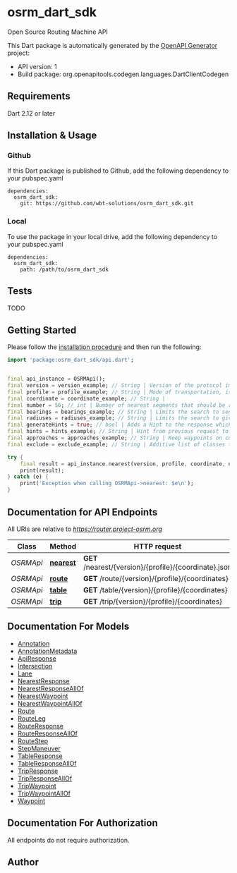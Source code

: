 # osrm_dart_sdk
Open Source Routing Machine API

This Dart package is automatically generated by the [OpenAPI Generator](https://openapi-generator.tech) project:

- API version: 1
- Build package: org.openapitools.codegen.languages.DartClientCodegen

## Requirements

Dart 2.12 or later

## Installation & Usage

### Github
If this Dart package is published to Github, add the following dependency to your pubspec.yaml
```
dependencies:
  osrm_dart_sdk:
    git: https://github.com/wbt-solutions/osrm_dart_sdk.git
```

### Local
To use the package in your local drive, add the following dependency to your pubspec.yaml
```
dependencies:
  osrm_dart_sdk:
    path: /path/to/osrm_dart_sdk
```

## Tests

TODO

## Getting Started

Please follow the [installation procedure](#installation--usage) and then run the following:

```dart
import 'package:osrm_dart_sdk/api.dart';


final api_instance = OSRMApi();
final version = version_example; // String | Version of the protocol implemented by the service. v1 for all OSRM 5.x installations
final profile = profile_example; // String | Mode of transportation, is determined statically by the Lua profile that is used to prepare the data using osrm-extract. Typically car, bike or foot if using one of the supplied profiles.
final coordinate = coordinate_example; // String | 
final number = 56; // int | Number of nearest segments that should be returned.
final bearings = bearings_example; // String | Limits the search to segments with given bearing in degrees towards true north in clockwise direction.
final radiuses = radiuses_example; // String | Limits the search to given radius in meters.
final generateHints = true; // bool | Adds a Hint to the response which can be used in subsequent requests, see hints parameter.
final hints = hints_example; // String | Hint from previous request to derive position in street network.
final approaches = approaches_example; // String | Keep waypoints on curb side.
final exclude = exclude_example; // String | Additive list of classes to avoid, order does not matter.

try {
    final result = api_instance.nearest(version, profile, coordinate, number, bearings, radiuses, generateHints, hints, approaches, exclude);
    print(result);
} catch (e) {
    print('Exception when calling OSRMApi->nearest: $e\n');
}

```

## Documentation for API Endpoints

All URIs are relative to *https://router.project-osrm.org*

Class | Method | HTTP request | Description
------------ | ------------- | ------------- | -------------
*OSRMApi* | [**nearest**](doc\/OSRMApi.md#nearest) | **GET** /nearest/{version}/{profile}/{coordinate}.json | 
*OSRMApi* | [**route**](doc\/OSRMApi.md#route) | **GET** /route/{version}/{profile}/{coordinates} | 
*OSRMApi* | [**table**](doc\/OSRMApi.md#table) | **GET** /table/{version}/{profile}/{coordinates} | 
*OSRMApi* | [**trip**](doc\/OSRMApi.md#trip) | **GET** /trip/{version}/{profile}/{coordinates} | 


## Documentation For Models

 - [Annotation](doc\/Annotation.md)
 - [AnnotationMetadata](doc\/AnnotationMetadata.md)
 - [ApiResponse](doc\/ApiResponse.md)
 - [Intersection](doc\/Intersection.md)
 - [Lane](doc\/Lane.md)
 - [NearestResponse](doc\/NearestResponse.md)
 - [NearestResponseAllOf](doc\/NearestResponseAllOf.md)
 - [NearestWaypoint](doc\/NearestWaypoint.md)
 - [NearestWaypointAllOf](doc\/NearestWaypointAllOf.md)
 - [Route](doc\/Route.md)
 - [RouteLeg](doc\/RouteLeg.md)
 - [RouteResponse](doc\/RouteResponse.md)
 - [RouteResponseAllOf](doc\/RouteResponseAllOf.md)
 - [RouteStep](doc\/RouteStep.md)
 - [StepManeuver](doc\/StepManeuver.md)
 - [TableResponse](doc\/TableResponse.md)
 - [TableResponseAllOf](doc\/TableResponseAllOf.md)
 - [TripResponse](doc\/TripResponse.md)
 - [TripResponseAllOf](doc\/TripResponseAllOf.md)
 - [TripWaypoint](doc\/TripWaypoint.md)
 - [TripWaypointAllOf](doc\/TripWaypointAllOf.md)
 - [Waypoint](doc\/Waypoint.md)


## Documentation For Authorization

 All endpoints do not require authorization.


## Author



